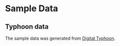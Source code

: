 # Sample Data

## Typhoon data

The sample data was generated from [Digital Typhoon](http://agora.ex.nii.ac.jp/digital-typhoon/index.html.en).
